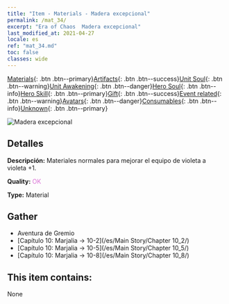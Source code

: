 ```yaml
---
title: "Item - Materials - Madera excepcional"
permalink: /mat_34/
excerpt: "Era of Chaos  Madera excepcional"
last_modified_at: 2021-04-27
locale: es
ref: "mat_34.md"
toc: false
classes: wide
---
```

 [Materials](/ItemsES/){: .btn .btn--primary}[Artifacts](/ItemsES/Artifacts/){: .btn .btn--success}[Unit Soul](/ItemsES/UnitSoul/){: .btn .btn--warning}[Unit Awakening](/ItemsES/UnitAwakening/){: .btn .btn--danger}[Hero Soul](/ItemsES/HeroSoul/){: .btn .btn--info}[Hero Skill](/ItemsES/HeroSkill/){: .btn .btn--primary}[Gift](/ItemsES/Gift/){: .btn .btn--success}[Event related](/ItemsES/Events/){: .btn .btn--warning}[Avatars](/ItemsES/Avatars/){: .btn .btn--danger}[Consumables](/ItemsES/Consumables/){: .btn .btn--info}[Unknown](/ItemsES/Unknown/){: .btn .btn--primary}

 ![Madera excepcional](/images/t/i_cailiao_mucai2.png)

## Detalles
 **Descripción:** Materiales normales para mejorar el equipo de violeta a violeta +1.

 **Quality:** <span style="color: #DA70D6">OK</span>

 **Type:** Material

## Gather

*    Aventura de Gremio 
*    [Capítulo 10: Marjalia -> 10-2](/es/Main Story/Chapter 10_2/) 
*    [Capítulo 10: Marjalia -> 10-5](/es/Main Story/Chapter 10_5/) 
*    [Capítulo 10: Marjalia -> 10-8](/es/Main Story/Chapter 10_8/) 

## This item contains:

  None

